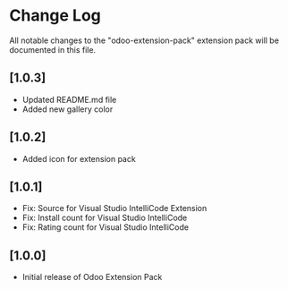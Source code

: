 # Change Log

All notable changes to the "odoo-extension-pack" extension pack will be documented in this file.

## [1.0.3]

- Updated README.md file
- Added new gallery color

## [1.0.2]

- Added icon for extension pack

## [1.0.1]

- Fix: Source for Visual Studio IntelliCode Extension
- Fix: Install count for Visual Studio IntelliCode
- Fix: Rating count for Visual Studio IntelliCode

## [1.0.0]

- Initial release of Odoo Extension Pack
